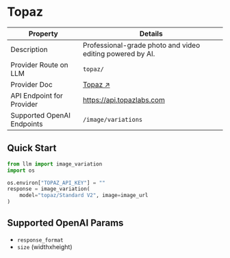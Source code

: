 # Topaz

| Property | Details |
|-------|-------|
| Description | Professional-grade photo and video editing powered by AI. |
| Provider Route on LLM | `topaz/` |
| Provider Doc | [Topaz ↗](https://www.topazlabs.com/enhance-api) |
| API Endpoint for Provider | https://api.topazlabs.com |
| Supported OpenAI Endpoints | `/image/variations` |


## Quick Start

```python
from llm import image_variation
import os 

os.environ["TOPAZ_API_KEY"] = ""
response = image_variation(
    model="topaz/Standard V2", image=image_url
)
```

## Supported OpenAI Params

- `response_format`
- `size` (widthxheight)
